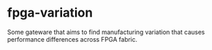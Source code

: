 # fpga-variation
Some gateware that aims to find manufacturing variation that causes performance differences across FPGA fabric.
